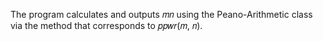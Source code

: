 The program calculates and outputs 𝑚𝑛 using the Peano-Arithmetic class via the method that corresponds to 𝑝𝑝𝑤𝑟(𝑚, 𝑛).
